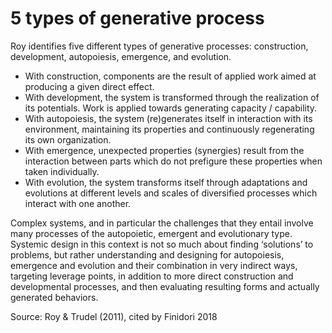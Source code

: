 # 5 types of generative process


Roy identifies five different types of generative processes: construction, development, autopoiesis, emergence, and evolution. 
 
- With construction, components are the result of applied work aimed at producing a given direct effect. 
- With development, the system is transformed through the realization of its potentials. Work is applied towards generating capacity / capability. 
- With autopoiesis, the system (re)generates itself in interaction with its environment, maintaining its properties and continuously regenerating its own organization. 
- With emergence, unexpected properties (synergies) result from the interaction between parts which do not prefigure these properties when taken individually. 
- With evolution, the system transforms itself through adaptations and  evolutions at different levels and scales of diversified processes which interact with one another.

Complex systems, and in particular the challenges that they entail involve many processes of the autopoietic, emergent and evolutionary type. Systemic design in this context is not so much about finding ‘solutions’ to problems, but rather understanding and designing for autopoiesis, emergence and evolution and their combination 
in very indirect ways, targeting leverage points, in addition to more direct construction and developmental processes, and then evaluating resulting forms and actually generated behaviors.

Source: Roy & Trudel (2011), cited by Finidori 2018
